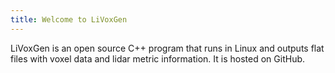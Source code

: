 ```yaml
---
title: Welcome to LiVoxGen
---
```

LiVoxGen is an open source C++ program that runs in Linux and outputs flat files with voxel data and lidar metric information. It is hosted on GitHub.
